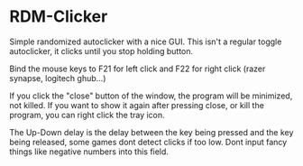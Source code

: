 # RDM-Clicker
Simple randomized autoclicker with a nice GUI. This isn't a regular toggle autoclicker, it clicks until you stop holding button. 

Bind the mouse keys to F21 for left click and F22 for right click (razer synapse, logitech ghub...)

If you click the "close" button of the window, the program will be minimized, not killed. If you want to show it again after pressing close, or kill the program, you can right click the tray icon.

The Up-Down delay is the delay between the key being pressed and the key being released, some games dont detect clicks if too low. Dont input fancy things like negative numbers into this field.
